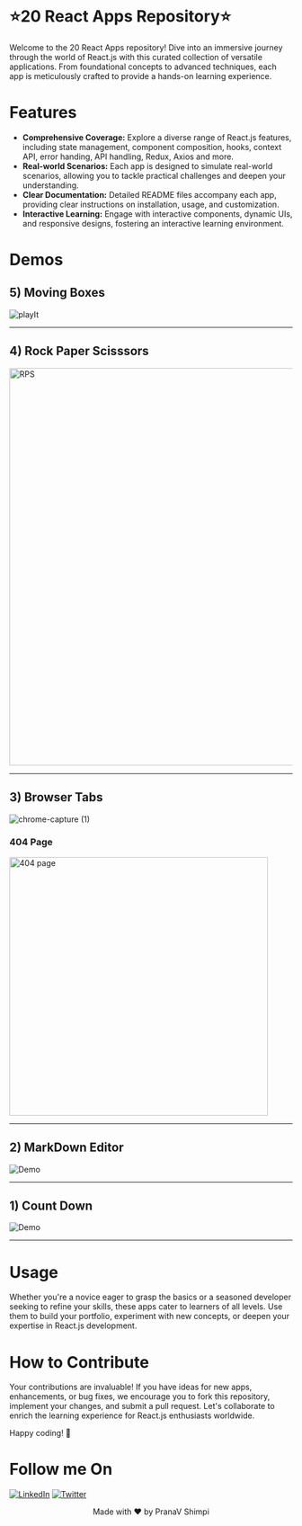 # ⭐20 React Apps Repository⭐

Welcome to the 20 React Apps repository! Dive into an immersive journey through the world of React.js with this curated collection of versatile applications. From foundational concepts to advanced techniques, each app is meticulously crafted to provide a hands-on learning experience.

# Features

- **Comprehensive Coverage:** Explore a diverse range of React.js features, including state management, component composition, hooks, context API, error handing, API handling, Redux, Axios and more.
- **Real-world Scenarios:** Each app is designed to simulate real-world scenarios, allowing you to tackle practical challenges and deepen your understanding.
- **Clear Documentation:** Detailed README files accompany each app, providing clear instructions on installation, usage, and customization.
- **Interactive Learning:** Engage with interactive components, dynamic UIs, and responsive designs, fostering an interactive learning environment.


# Demos 
## 5) Moving Boxes
   ![playIt](https://user-images.githubusercontent.com/40532644/150100649-f9453fe9-2bde-4337-aa2f-33e7ca3cfb1d.gif)

---
## 4) Rock Paper Scisssors
   
   <img width="707" alt="RPS" src="https://user-images.githubusercontent.com/40532644/149501357-001d3bab-4947-401e-b32c-0993ad222c22.png">

---
## 3) Browser Tabs
  
![chrome-capture (1)](https://user-images.githubusercontent.com/40532644/149007188-1fde1874-3e8e-401e-ba8f-12e7bef3cb7f.gif)

### 404 Page
<img align="center" width="460" alt="404 page" src="https://user-images.githubusercontent.com/40532644/149007206-a7b31b70-2cf3-4e1b-beeb-05ff2726c9bc.png">

---
## 2) MarkDown Editor

<img align="center" alt="Demo" src="https://user-images.githubusercontent.com/40532644/148912126-695a6c92-65c3-4237-bb61-a4e8331fed0b.png" />

---
## 1) Count Down

<img align="center" alt="Demo" src="https://user-images.githubusercontent.com/40532644/148528789-e0ee194e-d9ac-4218-b097-0ac0e94dbc3e.gif" /> 

---

# Usage
Whether you're a novice eager to grasp the basics or a seasoned developer seeking to refine your skills, these apps cater to learners of all levels. Use them to build your portfolio, experiment with new concepts, or deepen your expertise in React.js development.

# How to Contribute
Your contributions are invaluable! If you have ideas for new apps, enhancements, or bug fixes, we encourage you to fork this repository, implement your changes, and submit a pull request. Let's collaborate to enrich the learning experience for React.js enthusiasts worldwide.

Happy coding! 🚀

  
# Follow me On
[![LinkedIn](https://img.shields.io/static/v1.svg?label=connect&message=@PranaVShimpi&color=grey&logo=linkedin&style=flat&logoColor=white&colorA=blue)](https://www.linkedin.com/in/pranav-shimpi/) 
[![Twitter](https://img.shields.io/static/v1.svg?label=connect&message=@PranaVShimpi&color=grey&logo=twitter&style=flat&logoColor=white&colorA=blue)](https://twitter.com/pranaavshimpi)

 
<p align="center">
 Made with ❤️ by  PranaV Shimpi
</p>
